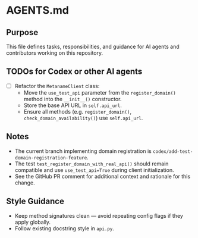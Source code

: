 # AGENTS.md

## Purpose
This file defines tasks, responsibilities, and guidance for AI agents and contributors working on this repository.

## TODOs for Codex or other AI agents

- [ ] Refactor the `MetanameClient` class:
  - Move the `use_test_api` parameter from the `register_domain()` method into the `__init__()` constructor.
  - Store the base API URL in `self.api_url`.
  - Ensure all methods (e.g. `register_domain()`, `check_domain_availability()`) use `self.api_url`.

## Notes

- The current branch implementing domain registration is `codex/add-test-domain-registration-feature`.
- The test `test_register_domain_with_real_api()` should remain compatible and use `use_test_api=True` during client initialization.
- See the GitHub PR comment for additional context and rationale for this change.

## Style Guidance
- Keep method signatures clean — avoid repeating config flags if they apply globally.
- Follow existing docstring style in `api.py`.
